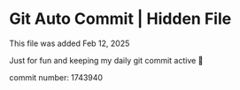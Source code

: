 # Git Auto Commit | Hidden File

This file was added Feb 12, 2025

Just for fun and keeping my daily git commit active 🤪

commit number: 1743940
